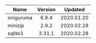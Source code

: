 |   Name    | Version |  Updated   |
| --------- | :-----: | :--------: |
| oniguruma |  6.9.4  | 2020.01.20 |
| minizip   |  2.9.2  | 2020.02.28 |
| sqlite3   | 3.31.1  | 2020.02.28 |
